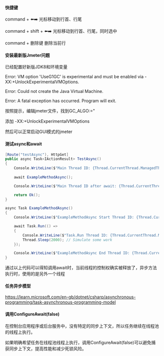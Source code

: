 #### 快捷键

command + ⬅️➡️ 光标移动到行首、行尾

command + shift + ⬅️➡️ 光标移动到行首、行尾，同时选中

command + 删除键 删除当前行



#### 安装最新版Jmeter问题

已经配置好新版JDK8和环境变量

Error: VM option 'UseG1GC' is experimental and must be enabled via -XX:+UnlockExperimentalVMOptions.

Error: Could not create the Java Virtual Machine.

Error: A fatal exception has occurred. Program will exit.

按照提示，编辑jmeter文件，找到GC_ALGO:="

添加 -XX:+UnlockExperimentalVMOptions

然后可以正常启动GUI模式的jmeter



#### 测试async和await

```c#
[Route("testAsync"), HttpGet]
public async Task<IActionResult> TestAsync()
{
    Console.WriteLine($"Main Thread ID: {Thread.CurrentThread.ManagedThreadId}");
    
    await ExampleMethodAsync();

    Console.WriteLine($"Main Thread ID after await: {Thread.CurrentThread.ManagedThreadId}");

    return Ok();
}

async Task ExampleMethodAsync()
{
    Console.WriteLine($"ExampleMethodAsync Start Thread ID: {Thread.CurrentThread.ManagedThreadId}");

    await Task.Run(() =>
    {
        Console.WriteLine($"Task.Run Thread ID: {Thread.CurrentThread.ManagedThreadId}");
        Thread.Sleep(2000); // Simulate some work
    });

    Console.WriteLine($"ExampleMethodAsync End Thread ID: {Thread.CurrentThread.ManagedThreadId}");
}
```

通过以上代码可以得知调用await时，当前线程的控制权确实被释放了，异步方法执行时，使用的是另外一个线程



#### 任务异步模型

https://learn.microsoft.com/en-gb/dotnet/csharp/asynchronous-programming/task-asynchronous-programming-model



#### 调用ConfigureAwait(false)

在控制台应用程序或后台服务中，没有特定的同步上下文，所以任务继续在线程池的线程上执行。

如果明确希望任务在线程池线程上执行，调用ConfigureAwait(false)可以避免捕获同步上下文，提高性能和减少死锁风险。